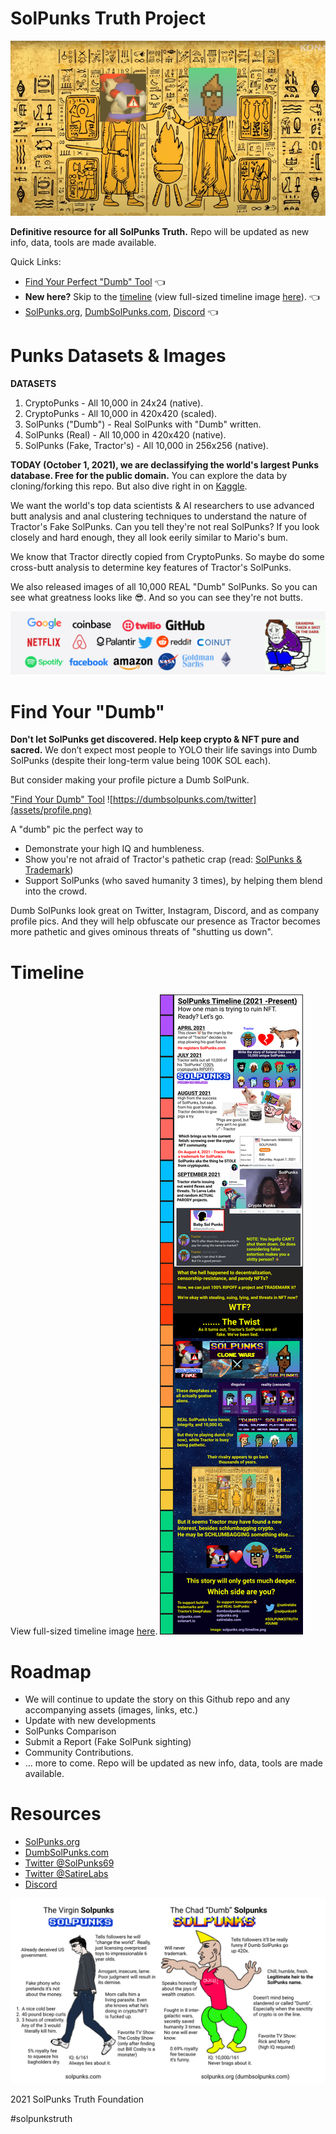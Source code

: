 # SolPunks Truth Project
![SolPunks: The Ancient Rivalry](assets/ancient-solpunks.png)

**Definitive resource for all SolPunks Truth.** Repo will be updated as new info, data, tools are made available.

Quick Links:
- [Find Your Perfect "Dumb" Tool](https://dumbsolpunks.com/profile) 👈
- **New here?** Skip to the [timeline](#timeline) (view full-sized timeline image [here](https://github.com/solpunks69/SolPunks-Truth-Project/blob/master/assets/timeline.png?raw=true)). 👈
- [SolPunks.org](https://dumbsolpunks.com), [DumbSolPunks.com](https://dumbsolpunks.com), [Discord](https://discord.gg/j5EUfCEb37) 👈

# Punks Datasets & Images
**DATASETS**
1. CryptoPunks - All 10,000 in 24x24 (native).
2. CryptoPunks - All 10,000 in 420x420 (scaled). 
4. SolPunks ("Dumb") - Real SolPunks with "Dumb" written.
3. SolPunks (Real) - All 10,000 in 420x420 (native).
1. SolPunks (Fake, Tractor's) - All 10,000 in 256x256 (native).


**TODAY (October 1, 2021), we are declassifying the world's largest Punks database. Free for the public domain.**
You can explore the data by cloning/forking this repo. But also dive right in on [Kaggle](https://www.kaggle.com/solpunks/datasets).

We want the world's top data scientists & AI researchers to use advanced butt analysis and anal clustering techniques to understand the nature of Tractor's Fake SolPunks.
Can you tell they're not real SolPunks?
If you look closely and hard enough, they all look eerily similar to Mario's bum.

We know that Tractor directly copied from CryptoPunks. So maybe do some cross-butt analysis to determine key features of Tractor's SolPunks.

We also released images of all 10,000 REAL "Dumb" SolPunks. So you can see what greatness looks like 😎. And so you can see they're not butts.

![Our Partners](assets/brand-support.png)

# Find Your "Dumb"
**Don't let SolPunks get discovered. Help keep crypto & NFT pure and sacred.**
We don’t expect most people to YOLO their life savings into Dumb SolPunks (despite their long-term value being 100K SOL each).

But consider making your profile picture a Dumb SolPunk.

["Find Your Dumb" Tool](https://dumbsolpunks.com/twitter)
![https://dumbsolpunks.com/twitter](assets/profile.png)

A "dumb" pic the perfect way to
- Demonstrate your high IQ and humbleness.
- Show you're not afraid of Tractor's pathetic crap (read: [SolPunks & Trademark](https://satirelabs.medium.com/someone-is-trying-to-trademark-cryptopunks-and-its-not-larva-labs-dab0a46e6432))
- Support SolPunks (who saved humanity 3 times), by helping them blend into the crowd.

Dumb SolPunks look great on Twitter, Instagram, Discord, and as company profile pics. And they will help obfuscate our presence as Tractor becomes more pathetic and gives ominous threats of "shutting us down".

# Timeline
View full-sized timeline image [here](https://github.com/solpunks69/SolPunks-Truth-Project/blob/main/assets/timeline.png?raw=true).
![SolPunks: Clone Wars](assets/timeline.png)

# Roadmap
- We will continue to update the story on this Github repo and any accompanying assets (images, links, etc.)
- Update with new developments
- SolPunks Comparison
- Submit a Report (Fake SolPunk sighting)
- Community Contributions.
- ... more to come.
Repo will be updated as new info, data, tools are made available.

# Resources
- [SolPunks.org](https://dumbsolpunks.com)
- [DumbSolPunks.com](https://dumbsolpunks.com)
- [Twitter @SolPunks69](https://twitter.com/solpunks69)
- [Twitter @SatireLabs](https://twitter.com/satirelabs)
- [Discord](https://discord.gg/j5EUfCEb37)

![SolPunks: Clone Wars](assets/virgin-chad-solpunks.png)

2021 SolPunks Truth Foundation

#solpunkstruth
